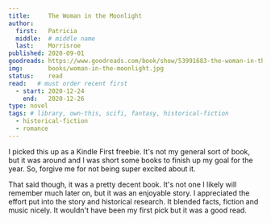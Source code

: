 ```yaml
---
title:     The Woman in the Moonlight
author: 
  first:   Patricia
  middle:  # middle name
  last:    Morrisroe
published: 2020-09-01 
goodreads: https://www.goodreads.com/book/show/53991683-the-woman-in-the-moonlight
img:       books/woman-in-the-moonlight.jpg
status:    read
read:   # must order recent first
  - start: 2020-12-24 
    end:   2020-12-26 
type: novel
tags: # library, own-this, scifi, fantasy, historical-fiction
  - historical-fiction
  - romance
---
```


I picked this up as a Kindle First freebie. It's not my general sort of book, but it was around and I was short some books to finish up my goal for the year. So, forgive me for not being super excited about it.

That said though, it was a pretty decent book. It's not one I likely will remember much later on, but it was an enjoyable story. I appreciated the effort put into the story and historical research. It blended facts, fiction and music nicely. It wouldn't have been my first pick but it was a good read.